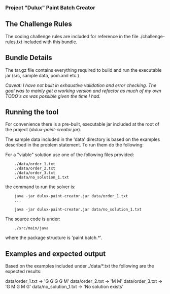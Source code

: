 
### Project "Dulux" Paint Batch Creator

## The Challenge Rules

The coding challenge rules are included for reference in the file ./challenge-rules.txt included with this bundle.

## Bundle Details

The tar.gz file contains everything required to build and run the executable jar (src, sample data, pom.xml etc.)

*Caveat: I have not built in exhaustive validation and error checking. The goal was to mainly get a working version and refactor as much of my own TODO's as was possible given the time I had.*


## Running the tool

For convenience there is a pre-built, executable jar included at the root of the project (*dulux-paint-creator.jar*). 

The sample data included in the 'data' directory is based on the examples described in the problem statement. To run them do the following:

For a "viable" solution use one of the following files provided:

		./data/order_1.txt
		./data/order_2.txt
		./data/order_3.txt
		./data/no_solution_1.txt

the command to run the solver is:

		java -jar dulux-paint-creator.jar data/order_1.txt
		...
		
		java -jar dulux-paint-creator.jar data/no_solution_1.txt 
		
The source code is under:

		./src/main/java
		
where the package structure is 'paint.batch.*'.

## Examples and expected output

Based on the examples included under ./data/*.txt the following are the expected results:

data/order_1.txt -> 'G G G G M'
data/order_2.txt -> 'M M'
data/order_3.txt -> 'G M G M G'
data/no_solution_1.txt -> 'No solution exists'



